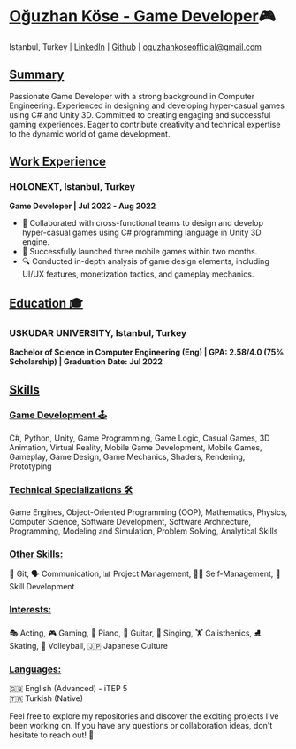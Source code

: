 # <ins>Oğuzhan Köse - Game Developer</ins>🎮

Istanbul, Turkey | [LinkedIn](https://www.linkedin.com/in/oguzhankoseofficial) | [Github](https://github.com/Axlope) | oguzhankoseofficial@gmail.com

## <ins>Summary</ins>

Passionate Game Developer with a strong background in Computer Engineering. Experienced in designing and developing hyper-casual games using C# and Unity 3D. Committed to creating engaging and successful gaming experiences. Eager to contribute creativity and technical expertise to the dynamic world of game development.

## <ins>Work Experience</ins>

### HOLONEXT, Istanbul, Turkey
**Game Developer | Jul 2022 - Aug 2022**
- 🔧 Collaborated with cross-functional teams to design and develop hyper-casual games using C# programming language in Unity 3D engine.
- 🚀 Successfully launched three mobile games within two months.
- 🔍 Conducted in-depth analysis of game design elements, including UI/UX features, monetization tactics, and gameplay mechanics.

## <ins>Education 🎓</ins>

### USKUDAR UNIVERSITY, Istanbul, Turkey
**Bachelor of Science in Computer Engineering (Eng) | GPA: 2.58/4.0 (75% Scholarship) | Graduation Date: Jul 2022**

## <ins>Skills</ins>

### <ins>Game Development 🕹️</ins>
C#, Python, Unity, Game Programming, Game Logic, Casual Games, 3D Animation, Virtual Reality, Mobile Game Development, Mobile Games, Gameplay, Game Design, Game Mechanics, Shaders, Rendering, Prototyping

### <ins>Technical Specializations 🛠️</ins>
Game Engines, Object-Oriented Programming (OOP), Mathematics, Physics, Computer Science, Software Development, Software Architecture, Programming, Modeling and Simulation, Problem Solving, Analytical Skills

### <ins>Other Skills:</ins>
🔗 Git, 🗣️ Communication, 📊 Project Management, 🧘‍♂️ Self-Management, 🌱 Skill Development

### <ins>Interests:</ins>
🎭 Acting, 🎮 Gaming, 🎹 Piano, 🎸 Guitar, 🎤 Singing, 🏋️ Calisthenics, ⛸️ Skating, 🏐 Volleyball, 🇯🇵 Japanese Culture

### <ins>Languages:</ins>
🇬🇧 English (Advanced) - iTEP 5  
🇹🇷 Turkish (Native)

Feel free to explore my repositories and discover the exciting projects I've been working on. If you have any questions or collaboration ideas, don't hesitate to reach out! 🚀
